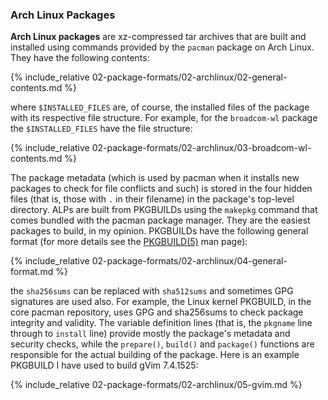 ### Arch Linux Packages
**Arch Linux packages** are xz-compressed tar archives that are built and installed using commands provided by the `pacman` package on Arch Linux. They have the following contents:

{% include_relative 02-package-formats/02-archlinux/02-general-contents.md %}

where `$INSTALLED_FILES` are, of course, the installed files of the package with its respective file structure. For example, for the `broadcom-wl` package the `$INSTALLED_FILES` have the file structure:

{% include_relative 02-package-formats/02-archlinux/03-broadcom-wl-contents.md %}

The package metadata (which is used by pacman when it installs new packages to check for file conflicts and such) is stored in the four hidden files (that is, those with `.` in their filename) in the package's top-level directory. ALPs are built from PKGBUILDs using the `makepkg` command that comes bundled with the pacman package manager. They are the easiest packages to build, in my opinion. PKGBUILDs have the following general format (for more details see the [PKGBUILD(5)](/man/PKGBUILD.5.html) man page):

{% include_relative 02-package-formats/02-archlinux/04-general-format.md %}

the `sha256sums` can be replaced with `sha512sums` and sometimes GPG signatures are used also. For example, the Linux kernel PKGBUILD, in the core pacman repository, uses GPG and sha256sums to check package integrity and validity. The variable definition lines (that is, the `pkgname` line through to `install` line) provide mostly the package's metadata and security checks, while the `prepare()`, `build()` and `package()` functions are responsible for the actual building of the package. Here is an example PKGBUILD I have used to build gVim 7.4.1525:

{% include_relative 02-package-formats/02-archlinux/05-gvim.md %}
